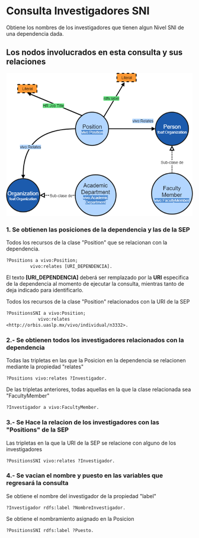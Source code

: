 # Consulta Investigadores SNI
Obtiene los nombres de los investigadores que tienen algun Nivel SNI de una dependencia dada.

## Los nodos involucrados en esta consulta y sus relaciones

![grafo](img/Positions.png)

### 1.  Se obtienen las posiciones de la dependencia y las de la SEP

Todos los recursos de la clase "Position" que se relacionan con la dependencia.
 
   ``` sparql
?Positions a vivo:Position;
            vivo:relates [URI_DEPENDENCIA].
   ```
El texto **[URI_DEPENDENCIA]** deberá ser remplazado por la **URI** especifica de la dependencia al momento de ejecutar la consulta, mientras tanto de deja indicado para identificarlo. 

Todos los recursos de la clase "Position" relacionados con la URI de la SEP
```sparql
?PositionsSNI a vivo:Position;
            vivo:relates  <http://orbis.uaslp.mx/vivo/individual/n3332>.
```

### 2.- Se obtienen todos los investigadores relacionados con la dependencia


Todas las tripletas en las que la Posicion en la dependencia se relacionen mediante la propiedad "relates"
```sparql
?Positions vivo:relates ?Investigador.
```
 De las tripletas anteriores, todas aquellas en la que la clase relacionada sea "FacultyMember" 
 ```sparql
?Investigador a vivo:FacultyMember.
 ```


### 3.- Se Hace la relacion de los investigadores con las "Positions" de la SEP

Las tripletas en la que la URI de la SEP se relacione con alguno de los investigadores
```sparql
?PositionsSNI vivo:relates ?Investigador.
```

### 4.- Se vacian el nombre y puesto en las variables que regresará la consulta

Se obtiene el nombre del investigador de la propiedad "label"
```sparql
?Investigador rdfs:label ?NombreInvestigador.
```
Se obtiene el nombramiento asignado en la Posicion
```sparql
?PositionsSNI rdfs:label ?Puesto.
```	